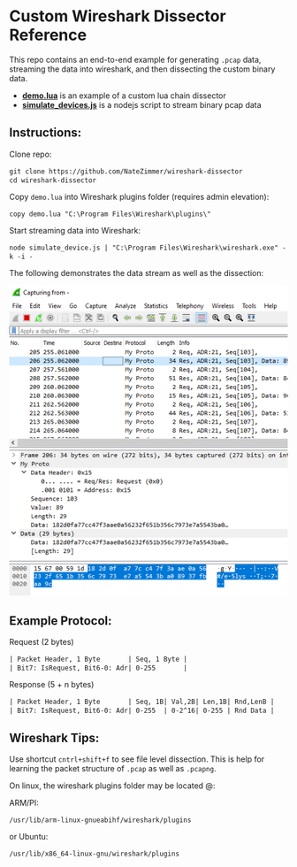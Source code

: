 # Custom Wireshark Dissector Reference 

This repo contains an end-to-end example for generating `.pcap` data, streaming the data into wireshark, and then dissecting the custom binary data. 

- **[demo.lua](demo.lua)** is an example of a custom lua chain dissector 
- **[simulate_devices.js](simulate_devices.js)** is a nodejs script to stream binary pcap data

## Instructions:

Clone repo:

```
git clone https://github.com/NateZimmer/wireshark-dissector
cd wireshark-dissector
```

Copy `demo.lua` into Wireshark plugins folder (requires admin elevation):

```
copy demo.lua "C:\Program Files\Wireshark\plugins\"
```

Start streaming data into Wireshark: 

```
node simulate_device.js | "C:\Program Files\Wireshark\wireshark.exe" -k -i -
```

The following demonstrates the data stream as well as the dissection: 

<p align='center'>
    <img src='image/ref.png'>
</p>

## Example Protocol:

Request (2 bytes)

```
| Packet Header, 1 Byte       | Seq, 1 Byte |  
| Bit7: IsRequest, Bit6-0: Adr| 0-255       |
```

Response (5 + n bytes)

```
| Packet Header, 1 Byte       | Seq, 1B| Val,2B| Len,1B| Rnd,LenB |
| Bit7: IsRequest, Bit6-0: Adr| 0-255  | 0-2^16| 0-255 | Rnd Data |
```


## Wireshark Tips: 

Use shortcut `cntrl+shift+f` to see file level dissection. This is help for learning the packet structure of `.pcap` as well as `.pcapng`. 

On linux, the wireshark plugins folder may be located @: 

ARM/PI:

```
/usr/lib/arm-linux-gnueabihf/wireshark/plugins
```
or Ubuntu: 

```
/usr/lib/x86_64-linux-gnu/wireshark/plugins
```